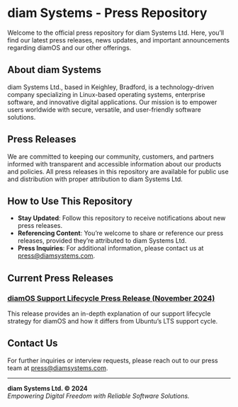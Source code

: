 # diam Systems - Press Repository

Welcome to the official press repository for diam Systems Ltd. Here, you’ll find our latest press releases, news updates, and important announcements regarding diamOS and our other offerings.

## About diam Systems

diam Systems Ltd., based in Keighley, Bradford, is a technology-driven company specializing in Linux-based operating systems, enterprise software, and innovative digital applications. Our mission is to empower users worldwide with secure, versatile, and user-friendly software solutions.

## Press Releases

We are committed to keeping our community, customers, and partners informed with transparent and accessible information about our products and policies. All press releases in this repository are available for public use and distribution with proper attribution to diam Systems Ltd.

## How to Use This Repository

- **Stay Updated**: Follow this repository to receive notifications about new press releases.
- **Referencing Content**: You’re welcome to share or reference our press releases, provided they’re attributed to diam Systems Ltd.
- **Press Inquiries**: For additional information, please contact us at [press@diamsystems.com](mailto:press@diamsystems.com).

## Current Press Releases

### [diamOS Support Lifecycle Press Release (November 2024)](diamOS_Support_Lifecycle_Press_Release.md)

This release provides an in-depth explanation of our support lifecycle strategy for diamOS and how it differs from Ubuntu’s LTS support cycle.

## Contact Us

For further inquiries or interview requests, please reach out to our press team at [press@diamsystems.com](mailto:press@diamsystems.com).

---

**diam Systems Ltd. © 2024**  
*Empowering Digital Freedom with Reliable Software Solutions.*
